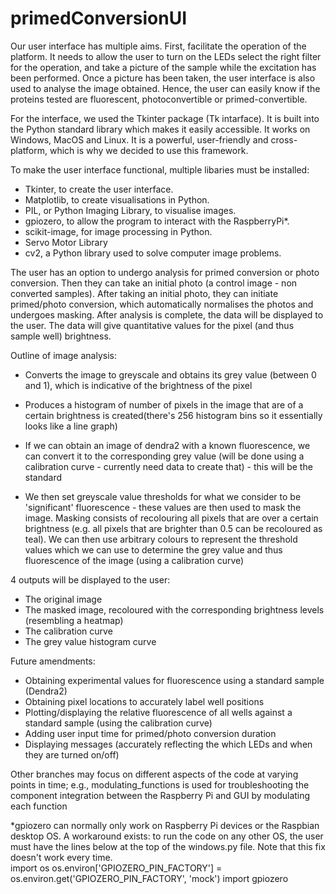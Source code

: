 # primedConversionUI

Our user interface has multiple aims. First, facilitate the operation of the platform. 
It needs to allow the user to turn on the LEDs select the right filter for the operation, 
and take a picture of the sample while the excitation has been performed. 
Once a picture has been taken, the user interface is also used to analyse the image obtained. 
Hence, the user can easily know if the proteins tested are fluorescent, photoconvertible or primed-convertible.

For the interface, we used the Tkinter package (Tk intarface). 
It is built into the Python standard library which makes it easily accessible. 
It works on Windows, MacOS and Linux. It is a powerful, user-friendly and cross-platform, which is why we decided to use this framework.

To make the user interface functional, multiple libaries must be installed:
- Tkinter, to create the user interface.
- Matplotlib, to create visualisations in Python.
- PIL, or Python Imaging Library, to visualise images.
- gpiozero, to allow the program to interact with the RaspberryPi*.
- scikit-image, for image processing in Python.
- Servo Motor Library 
- cv2, a Python library used to solve computer image problems.



The user has an option to undergo analysis for primed conversion or photo conversion.
Then they can take an initial photo (a control image - non converted samples).
After taking an initial photo, they can initiate primed/photo conversion, which automatically normalises the photos
and undergoes masking. After analysis is complete, the data will be displayed to the user.
The data will give quantitative values for the pixel (and thus sample well) brightness.


Outline of image analysis:

- Converts the image to greyscale and obtains its grey value (between 0 and 1), which is indicative of the brightness of the pixel

- Produces a histogram of number of pixels in the image that are of a certain brightness is created(there's 256 histogram bins so it essentially looks like a line graph)

- If we can obtain an image of dendra2 with a known fluorescence, we can convert it to the corresponding grey value (will be done using a calibration curve - currently need data to create that) - this will be the standard
- We then set greyscale value thresholds for what we consider to be 'significant' fluorescence - 
these values are then used to mask the image.
Masking consists of recolouring all pixels that are over a certain brightness 
(e.g. all pixels that are brighter than 0.5 can be recoloured as teal).
We can then use arbitrary colours to represent the threshold values 
which we can use to determine the grey value and thus fluorescence of the image (using a calibration curve)

4 outputs will be displayed to the user:
- The original image
- The masked image, recoloured with the corresponding brightness levels (resembling a heatmap)
- The calibration curve 
- The grey value histogram curve

Future amendments:
- Obtaining experimental values for fluorescence using a standard sample (Dendra2)
- Obtaining pixel locations to accurately label well positions
- Plotting/displaying the relative fluorescence of all wells against a standard sample (using the calibration curve)
- Adding user input time for primed/photo conversion duration
- Displaying messages (accurately reflecting the which LEDs and when they are turned on/off)

Other branches may focus on different aspects of the code at varying points in time;
e.g., modulating_functions is used for troubleshooting the component integration between the Raspberry Pi and GUI
by modulating each function


*gpiozero can normally only work on Raspberry Pi devices or the Raspbian desktop OS. A workaround exists: to run the code on any other OS, the user must have the lines below at the top of the windows.py file. Note that this fix doesn't work every time.  
import os
os.environ['GPIOZERO_PIN_FACTORY'] = os.environ.get('GPIOZERO_PIN_FACTORY', 'mock')
import gpiozero
